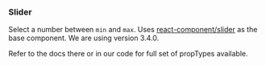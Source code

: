 ### Slider

Select a number between `min` and `max`.
Uses [react-component/slider](https://github.com/react-component/slider) as
the base component. We are using version 3.4.0.

Refer to the docs there or in our code for full set of propTypes available.
